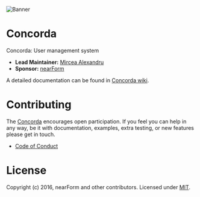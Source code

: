 ![Banner][]

# Concorda
Concorda: User management system

- __Lead Maintainer:__ [Mircea Alexandru][lead]
- __Sponsor:__ [nearForm][]


A detailed documentation can be found in [Concorda wiki](https://github.com/nearform/concorda/blob/master/doc/Readme.md).

# Contributing
The [Concorda][] encourages open participation. If you feel you can help in any way, be it with
documentation, examples, extra testing, or new features please get in touch.

- [Code of Conduct]

# License
Copyright (c) 2016, nearForm and other contributors.
Licensed under [MIT][].

[Banner]: https://raw.githubusercontent.com/nearform/concorda-dashboard/master/public/client/assets/img/logo-concorda-banner.png
[here]: https://github.com/nearform/vidi-concorda-nodezoo-system
[MIT]: ./LICENSE
[Code of Conduct]: https://github.com/nearform/vidi-contrib/docs/code_of_conduct.md
[Concorda]: https://github.com/nearform/concorda-api
[lead]: https://github.com/mirceaalexandru
[nearForm]: http://www.nearform.com/
[NodeZoo]: http://www.nodezoo.com/
